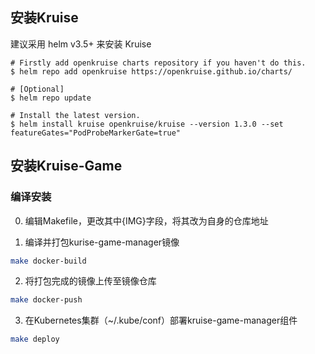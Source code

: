 ## 安装Kruise

建议采用 helm v3.5+ 来安装 Kruise

```shell
# Firstly add openkruise charts repository if you haven't do this.
$ helm repo add openkruise https://openkruise.github.io/charts/

# [Optional]
$ helm repo update

# Install the latest version.
$ helm install kruise openkruise/kruise --version 1.3.0 --set featureGates="PodProbeMarkerGate=true"
```

## 安装Kruise-Game

### 编译安装

0) 编辑Makefile，更改其中{IMG}字段，将其改为自身的仓库地址

1) 编译并打包kurise-game-manager镜像

```bash
make docker-build
```

2) 将打包完成的镜像上传至镜像仓库

```bash
make docker-push
```

3) 在Kubernetes集群（~/.kube/conf）部署kruise-game-manager组件

```bash
make deploy
```
